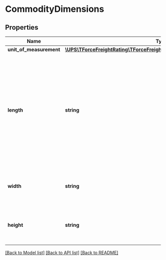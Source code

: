 # CommodityDimensions

## Properties
Name | Type | Description | Notes
------------ | ------------- | ------------- | -------------
**unit_of_measurement** | [**\UPS\TForceFreightRating\TForceFreightRating\DimensionsUnitOfMeasurement**](DimensionsUnitOfMeasurement.md) |  | 
**length** | **string** | The length of the line item used to determine dimensional weight. Valid characters: 0-9 and \&quot;.\&quot; (Decimal point).  Maximum of 2 digits after the decimal.  Maximum field length: 16 characters. The decimal \&quot;.\&quot;, does not count as a character. Examples: ##############.## ###############.# ################ | 
**width** | **string** | The width of the line item used to determine dimensional weight.  Format: See Length Description. | 
**height** | **string** | The height of the line item used to determine dimensional weight. Format: See Length Description. | 

[[Back to Model list]](../../README.md#documentation-for-models) [[Back to API list]](../../README.md#documentation-for-api-endpoints) [[Back to README]](../../README.md)


